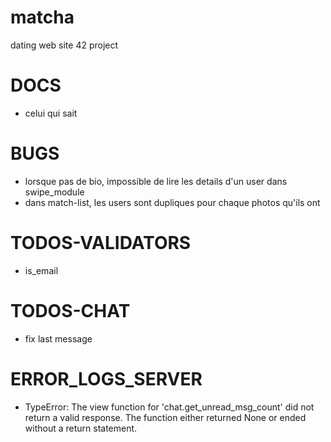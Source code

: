 # matcha
dating web site 42 project 

# DOCS

- celui qui sait

# BUGS

- lorsque pas de bio, impossible de lire les details d'un user dans swipe_module
- dans match-list, les users sont dupliques pour chaque photos qu'ils ont

# TODOS-VALIDATORS

- is_email

# TODOS-CHAT

- fix last message

# ERROR_LOGS_SERVER

- TypeError: The view function for 'chat.get_unread_msg_count' did not return a valid response. The function either returned None or ended without a return statement.